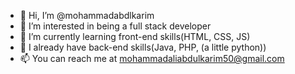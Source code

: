 - 👋 Hi, I’m @mohammadabdlkarim
- 👀 I’m interested in being a full stack developer
- 🌱 I’m currently learning front-end skills(HTML, CSS, JS)
- 💞️ I already have back-end skills(Java, PHP, (a little python))
- 📫 You can reach me at mohammadaliabdulkarim50@gmail.com

<!---
mohammadabdlkarim/mohammadabdlkarim is a ✨ special ✨ repository because its `README.md` (this file) appears on your GitHub profile.
You can click the Preview link to take a look at your changes.
--->
